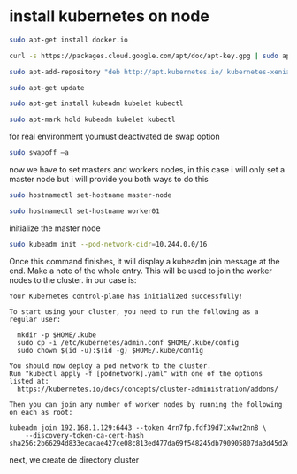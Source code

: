 # install kubernetes on node

```bash
sudo apt-get install docker.io
```

```bash
curl -s https://packages.cloud.google.com/apt/doc/apt-key.gpg | sudo apt-key add
```

```bash
sudo apt-add-repository "deb http://apt.kubernetes.io/ kubernetes-xenial main"
```
```bash
sudo apt-get update
```

```bash
sudo apt-get install kubeadm kubelet kubectl
```

```bash
sudo apt-mark hold kubeadm kubelet kubectl
```

for real environment youmust deactivated de swap option
```bash
sudo swapoff –a
```
now we have to set masters and workers nodes, in this case i will only set a master node but i will provide you both ways to do this
```bash
sudo hostnamectl set-hostname master-node

sudo hostnamectl set-hostname worker01
```
initialize the master node
```bash
sudo kubeadm init --pod-network-cidr=10.244.0.0/16
```
Once this command finishes, it will display a kubeadm join message at the end. Make a note of the whole entry. This will be used to join the worker nodes to the cluster. in our case is: 

```
Your Kubernetes control-plane has initialized successfully!

To start using your cluster, you need to run the following as a regular user:

  mkdir -p $HOME/.kube
  sudo cp -i /etc/kubernetes/admin.conf $HOME/.kube/config
  sudo chown $(id -u):$(id -g) $HOME/.kube/config

You should now deploy a pod network to the cluster.
Run "kubectl apply -f [podnetwork].yaml" with one of the options listed at:
  https://kubernetes.io/docs/concepts/cluster-administration/addons/

Then you can join any number of worker nodes by running the following on each as root:

kubeadm join 192.168.1.129:6443 --token 4rn7fp.fdf39d71x4wz2nn8 \
    --discovery-token-ca-cert-hash sha256:2b66294d833ecacae427ce08c813ed477da69f548245db790905807da3d45d2e 
```

next, we create de directory cluster


